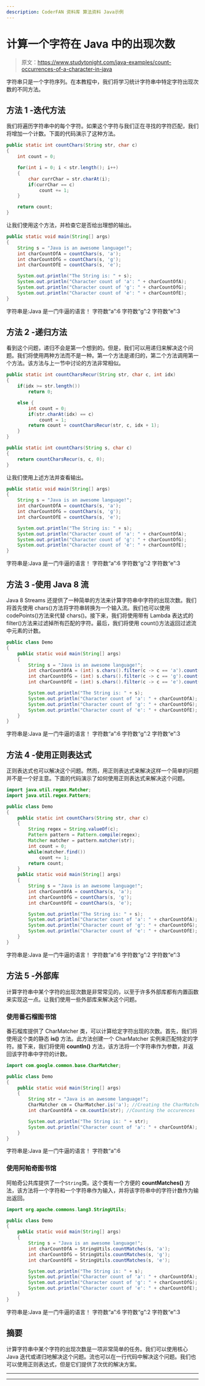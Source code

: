 ```yaml
---
description: CoderFAN 资料库 算法资料 Java示例
---
```


# 计算一个字符在 Java 中的出现次数

> 原文：<https://www.studytonight.com/java-examples/count-occurrences-of-a-character-in-java>

字符串只是一个字符序列。在本教程中，我们将学习统计字符串中特定字符出现次数的不同方法。

## 方法 1 -迭代方法

我们将遍历字符串中的每个字符。如果这个字符与我们正在寻找的字符匹配，我们将增加一个计数。下面的代码演示了这种方法。

```java
public static int countChars(String str, char c)
{
	int count = 0;

	for(int i = 0; i < str.length(); i++)
	{
		char currChar = str.charAt(i);
		if(currChar == c)
			count += 1;
	}

	return count;
}
```

让我们使用这个方法，并检查它是否给出理想的输出。

```java
public static void main(String[] args)
{
	String s = "Java is an awesome language!";
	int charCountOfA = countChars(s, 'a');
	int charCountOfG = countChars(s, 'g');
	int charCountOfE = countChars(s, 'e');

	System.out.println("The String is: " + s);
	System.out.println("Character count of 'a': " + charCountOfA);
	System.out.println("Character count of 'g': " + charCountOfG);
	System.out.println("Character count of 'e': " + charCountOfE);
}
```

字符串是:Java 是一门牛逼的语言！
字符数“a”:6
字符数“g”:2
字符数“e”:3

## 方法 2 -递归方法

看到这个问题，递归不会是第一个想到的。但是，我们可以用递归来解决这个问题。我们将使用两种方法而不是一种。第一个方法是递归的，第二个方法调用第一个方法。该方法与上一节中讨论的方法非常相似。

```java
public static int countCharsRecur(String str, char c, int idx)
{
	if(idx >= str.length())
		return 0;

	else {
		int count = 0;
		if(str.charAt(idx) == c)
			count = 1;
		return count + countCharsRecur(str, c, idx + 1);
	}
}

public static int countChars(String s, char c)
{
	return countCharsRecur(s, c, 0);
}
```

让我们使用上述方法并查看输出。

```java
public static void main(String[] args)
{
	String s = "Java is an awesome language!";
	int charCountOfA = countChars(s, 'a');
	int charCountOfG = countChars(s, 'g');
	int charCountOfE = countChars(s, 'e');

	System.out.println("The String is: " + s);
	System.out.println("Character count of 'a': " + charCountOfA);
	System.out.println("Character count of 'g': " + charCountOfG);
	System.out.println("Character count of 'e': " + charCountOfE);
}
```

字符串是:Java 是一门牛逼的语言！
字符数“a”:6
字符数“g”:2
字符数“e”:3

## 方法 3 -使用 Java 8 流

Java 8 Streams 还提供了一种简单的方法来计算字符串中字符的出现次数。我们将首先使用 chars()方法将字符串转换为一个输入流。我们也可以使用 codePoints()方法来代替 chars()。接下来，我们将使用带有 Lambda 表达式的 filter()方法来过滤掉所有匹配的字符。最后，我们将使用 count()方法返回过滤流中元素的计数。

```java
public class Demo
{	
	public static void main(String[] args)
	{
		String s = "Java is an awesome language!";
		int charCountOfA = (int) s.chars().filter(c -> c == 'a').count();
		int charCountOfG = (int) s.chars().filter(c -> c == 'g').count();
		int charCountOfE = (int) s.chars().filter(c -> c == 'e').count();

		System.out.println("The String is: " + s);
		System.out.println("Character count of 'a': " + charCountOfA);
		System.out.println("Character count of 'g': " + charCountOfG);
		System.out.println("Character count of 'e': " + charCountOfE);
	}
}
```

字符串是:Java 是一门牛逼的语言！
字符数“a”:6
字符数“g”:2
字符数“e”:3

## 方法 4 -使用正则表达式

正则表达式也可以解决这个问题。然而，用正则表达式来解决这样一个简单的问题并不是一个好主意。下面的代码演示了如何使用正则表达式来解决这个问题。

```java
import java.util.regex.Matcher;
import java.util.regex.Pattern;

public class Demo
{	
	public static int countChars(String str, char c)
	{
		String regex = String.valueOf(c);
		Pattern pattern = Pattern.compile(regex);
		Matcher matcher = pattern.matcher(str);
		int count = 0;
		while(matcher.find())
			count += 1;
		return count;
	}	
	public static void main(String[] args)
	{
		String s = "Java is an awesome language!";
		int charCountOfA = countChars(s, 'a');
		int charCountOfG = countChars(s, 'g');
		int charCountOfE = countChars(s, 'e');

		System.out.println("The String is: " + s);
		System.out.println("Character count of 'a': " + charCountOfA);
		System.out.println("Character count of 'g': " + charCountOfG);
		System.out.println("Character count of 'e': " + charCountOfE);
	}
}
```

字符串是:Java 是一门牛逼的语言！
字符数“a”:6
字符数“g”:2
字符数“e”:3

## 方法 5 -外部库

计算字符串中某个字符的出现次数是非常常见的，以至于许多外部库都有内置函数来实现这一点。让我们使用一些外部库来解决这个问题。

### 使用番石榴图书馆

番石榴库提供了 CharMatcher 类，可以计算给定字符出现的次数。首先，我们将使用这个类的静态 **is()** 方法。此方法创建一个 CharMatcher 实例来匹配特定的字符。接下来，我们将使用 **countIn()** 方法，该方法将一个字符串作为参数，并返回该字符串中字符的计数。

```java
import com.google.common.base.CharMatcher;

public class Demo
{	
	public static void main(String[] args)
	{
		String str = "Java is an awesome language!";
		CharMatcher cm = CharMatcher.is('a'); //Creating the CharMatcher
		int charCountOfA = cm.countIn(str); //Counting the occurences

		System.out.println("The String is: " + str);
		System.out.println("Character count of 'a': " + charCountOfA);
	}
}
```

字符串是:Java 是一门牛逼的语言！
字符数“a”:6

### 使用阿帕奇图书馆

阿帕奇公共库提供了一个`String`类。这个类有一个方便的 **countMatches()** 方法，该方法将一个字符和一个字符串作为输入，并将该字符串中的字符计数作为输出返回。

```java
import org.apache.commons.lang3.StringUtils;

public class Demo
{	
	public static void main(String[] args)
	{
		String s = "Java is an awesome language!";
		int charCountOfA = StringUtils.countMatches(s, 'a');
		int charCountOfG = StringUtils.countMatches(s, 'g');
		int charCountOfE = StringUtils.countMatches(s, 'e');

		System.out.println("The String is: " + s);
		System.out.println("Character count of 'a': " + charCountOfA);
		System.out.println("Character count of 'g': " + charCountOfG);
		System.out.println("Character count of 'e': " + charCountOfE);
	}
}
```

字符串是:Java 是一门牛逼的语言！
字符数“a”:6
字符数“g”:2
字符数“e”:3

## 摘要

计算字符串中某个字符的出现次数是一项非常简单的任务。我们可以使用核心 Java 迭代或递归地解决这个问题。流也可以在一行代码中解决这个问题。我们也可以使用正则表达式，但是它们提供了次优的解决方案。

* * *

* * *